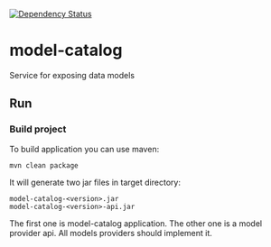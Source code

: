 [![Dependency Status](https://www.versioneye.com/user/projects/57236d4cba37ce00350af79b/badge.svg?style=flat)](https://www.versioneye.com/user/projects/57236d4cba37ce00350af79b)

# model-catalog
Service for exposing data models

## Run

### Build project
To build application you can use maven:

```mvn clean package```

It will generate two jar files in target directory:

```
model-catalog-<version>.jar
model-catalog-<version>-api.jar
```

The first one is model-catalog application. The other one is a model provider api. All models providers should implement it.